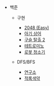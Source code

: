 - 백준  
    - 구현  
        - [2048 (Easy)](https://github.com/leehj8896/problem-solving/tree/master/문제풀이/2048%20(Easy)/)
        - [아기 상어](https://github.com/leehj8896/problem-solving/tree/master/문제풀이/아기%20상어/)
        - [구슬 탈출 2](https://github.com/leehj8896/problem-solving/tree/master/문제풀이/구슬%20탈출%202/)
        - [테트로미노](https://github.com/leehj8896/problem-solving/tree/master/문제풀이/테트로미노/)
        - [로봇 청소기](https://github.com/leehj8896/problem-solving/tree/master/문제풀이/로봇%20청소기/)

    - DFS/BFS  
        - [연구소](https://github.com/leehj8896/problem-solving/tree/master/문제풀이/연구소/)
        - [적록색약](https://github.com/leehj8896/problem-solving/tree/master/문제풀이/적록색약/)